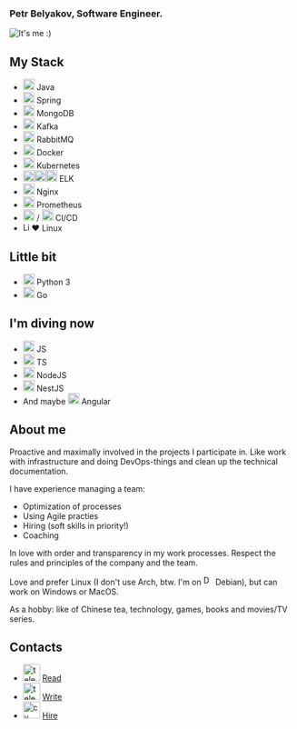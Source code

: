 ### Petr Belyakov, Software Engineer.

![It's me :)](https://kptlr.github.io/img/logo.png)

## **My Stack**
- <img src='https://kptlr.github.io/icons/java.svg' alt='Java' height='20'> Java 
- <img src='https://kptlr.github.io/icons/springio.svg' alt='Spring' height='20'> Spring 
- <img src='https://kptlr.github.io/icons/mongodb.svg' alt='MongoDB' height='20'> MongoDB
- <img src='https://kptlr.github.io/icons/kafka.svg' alt='Kafka' height='20'> Kafka 
- <img src='https://kptlr.github.io/icons/rmq.svg' alt='rmq' height='20'> RabbitMQ
- <img src='https://kptlr.github.io/icons/docker.svg' alt='Docker' height='20'> Docker 
- <img src='https://kptlr.github.io/icons/kubernetes-icon.svg' alt='Kubernetes' height='20'> Kubernetes
- <img src='https://kptlr.github.io/icons/elastic.svg' alt='Elasticsearch' height='20'><img src='https://kptlr.github.io/icons/logstash.svg' alt='Logstash' height='20'><img src='https://kptlr.github.io/icons/kibana.svg' alt='Kibana' height='20'> ELK
- <img src='https://kptlr.github.io/icons/nginx.svg' alt='Nginx' height='20'> Nginx
- <img src='https://kptlr.github.io/icons/prometheusio.svg' alt='Prometheus' height='20'> Prometheus
- <img src='https://kptlr.github.io/icons/gitlab.svg' alt='Gitlab' height='20'> / <img src='https://kptlr.github.io/icons/jenkins.svg' alt='Jenkins' height='20'> CI/CD
- <img src='https://kptlr.github.io/icons/linux.svg' alt='Linux' height='15'>❤️ Linux

## **Little bit**
- <img src='https://kptlr.github.io/icons/python.svg' alt='Python' height='20'> Python 3
- <img src='https://kptlr.github.io/icons/go.svg' alt='Go' height='20'> Go

## **I'm diving now**
- <img src='https://kptlr.github.io/icons/js.svg' alt='JS' height='20'> JS
- <img src='https://kptlr.github.io/icons/ts.svg' alt='TS' height='20'> TS
- <img src='https://kptlr.github.io/icons/nodejs.svg' alt='NodeJS' height='20'> NodeJS
- <img src='https://kptlr.github.io/icons/nestjs.svg' alt='NestJS' height='20'> NestJS
- And maybe <img src='https://kptlr.github.io/icons/angular.svg' alt='Angular' height='20'> Angular

## **About me**

Proactive and maximally involved in the projects I participate in.
Like work with infrastructure and doing DevOps-things and clean up the technical documentation.

I have experience managing a team:
- Optimization of processes
- Using Agile practies
- Hiring (soft skills in priority!)
- Coaching

In love with order and transparency in my work processes.
Respect the rules and principles of the company and the team.

Love and prefer Linux (I don't use Arch, btw. I'm on <img src='https://kptlr.github.io/icons/debian.svg' alt='Debian' height='17'> Debian), but can work on Windows or MacOS.

As a hobby: like of Chinese tea, technology, games, books and movies/TV series.

## **Contacts**
- [<img src='https://kptlr.github.io/icons/telegram_channel.svg' alt='telegram_channel' height='30'>](https://t.me/kptlrtg) [Read](https://t.me/kptlrtg "My telegram channel")
- [<img src='https://kptlr.github.io/icons/telegram.svg' alt='telegram' height='30'>](http://t.me/kptlr) [Write](https://t.me/kptlr "My telegram")
- [<img src='https://kptlr.github.io/icons/cv.svg' alt='cv' height='30'>](https://hh.ru/resume/bc4eeca7ff0c764aa10039ed1f71744a514f45) [Hire](https://hh.ru/resume/bc4eeca7ff0c764aa10039ed1f71744a514f45 "My CV")


